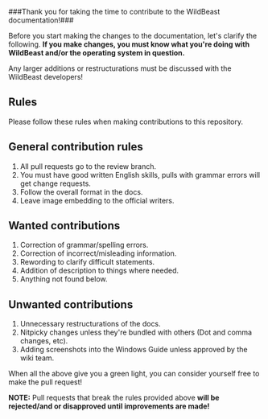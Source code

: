 ###Thank you for taking the time to contribute to the WildBeast documentation!###

Before you start making the changes to the documentation, let's clarify the following. **If you make changes, you must know what you're doing with WildBeast and/or the operating system in question.**
  
Any larger additions or restructurations must be discussed with the WildBeast developers!

## Rules
Please follow these rules when making contributions to this repository.

## General contribution rules
1. All pull requests go to the review branch.
2. You must have good written English skills, pulls with grammar errors will get change requests.
3. Follow the overall format in the docs.
4. Leave image embedding to the official writers.

## Wanted contributions
1. Correction of grammar/spelling errors.
2. Correction of incorrect/misleading information.
3. Rewording to clarify difficult statements.
4. Addition of description to things where needed.
5. Anything not found below.

## Unwanted contributions
1. Unnecessary restructurations of the docs.
2. Nitpicky changes unless they're bundled with others (Dot and comma changes, etc).
3. Adding screenshots into the Windows Guide unless approved by the wiki team.

When all the above give you a green light, you can consider yourself free to make the pull request!

**NOTE:** Pull requests that break the rules provided above **will be rejected/and or disapproved until improvements are made!**
